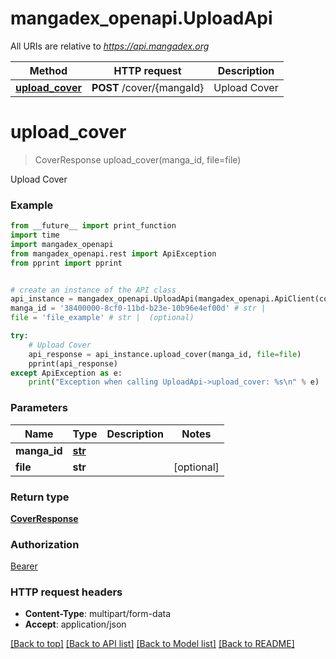 # mangadex_openapi.UploadApi

All URIs are relative to *https://api.mangadex.org*

Method | HTTP request | Description
------------- | ------------- | -------------
[**upload_cover**](UploadApi.md#upload_cover) | **POST** /cover/{mangaId} | Upload Cover

# **upload_cover**
> CoverResponse upload_cover(manga_id, file=file)

Upload Cover

### Example
```python
from __future__ import print_function
import time
import mangadex_openapi
from mangadex_openapi.rest import ApiException
from pprint import pprint


# create an instance of the API class
api_instance = mangadex_openapi.UploadApi(mangadex_openapi.ApiClient(configuration))
manga_id = '38400000-8cf0-11bd-b23e-10b96e4ef00d' # str | 
file = 'file_example' # str |  (optional)

try:
    # Upload Cover
    api_response = api_instance.upload_cover(manga_id, file=file)
    pprint(api_response)
except ApiException as e:
    print("Exception when calling UploadApi->upload_cover: %s\n" % e)
```

### Parameters

Name | Type | Description  | Notes
------------- | ------------- | ------------- | -------------
 **manga_id** | [**str**](.md)|  | 
 **file** | **str**|  | [optional] 

### Return type

[**CoverResponse**](CoverResponse.md)

### Authorization

[Bearer](../README.md#Bearer)

### HTTP request headers

 - **Content-Type**: multipart/form-data
 - **Accept**: application/json

[[Back to top]](#) [[Back to API list]](../README.md#documentation-for-api-endpoints) [[Back to Model list]](../README.md#documentation-for-models) [[Back to README]](../README.md)

